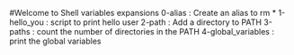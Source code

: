 #Welcome to Shell variables expansions
0-alias : Create an alias to rm *
1-hello_you : script to print hello user
2-path : Add a directory to PATH
3-paths : count the number of directories in the PATH
4-global_variables : print the global variables
